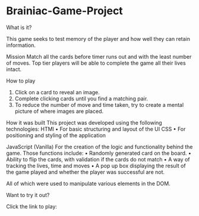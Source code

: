 # Brainiac-Game-Project

What is it?

This game seeks to test memory of the player and how well they can retain information.
 
Mission
Match all the cards before timer runs out and with the least number of moves. Top tier players will be able to complete the game all their lives intact.  

How to play
1.	Click on a card to reveal an image.
2.	Complete clicking cards until you find a matching pair.
3.	To reduce the number of move and time taken, try to create a mental picture of where images are placed.  

How it was built
This project was developed using the following technologies:
HTMl
•	For basic structuring and layout of the UI
CSS
•	For positioning and styling of the application

JavaScript (Vanilla)
For the creation of the logic and functionality behind the game. Those functions include:
•	Randomly generated card on the board.
•	Ability to flip the cards, with validation if the cards do not match
•	A way of tracking the lives, time and moves
•	A pop up box displaying the result of the game played and whether the player was successful are not.

All of which were used to manipulate various elements in the DOM.
 

Want to try it out?

Click the link to play: 


